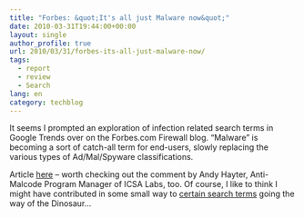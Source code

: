 ```yaml
---
title: "Forbes: &quot;It's all just Malware now&quot;"
date: 2010-03-31T19:44:00+00:00
layout: single
author_profile: true
url: 2010/03/31/forbes-its-all-just-malware-now/
tags:
  - report
  - review
  - Search
lang: en
category: techblog
---
```

It seems I prompted an exploration of infection related search terms in Google Trends over on the Forbes.com Firewall blog. “Malware” is becoming a sort of catch-all term for end-users, slowly replacing the various types of Ad/Mal/Spyware classifications.

Article [here](http://blogs.forbes.com/firewall/2010/03/30/its-all-just-malware-now/) – worth checking out the comment by Andy Hayter, Anti-Malcode Program Manager of ICSA Labs, too. Of course, I like to think I might have contributed in some small way to [certain search terms](http://www.google.com/trends?q=zango) going the way of the Dinosaur…